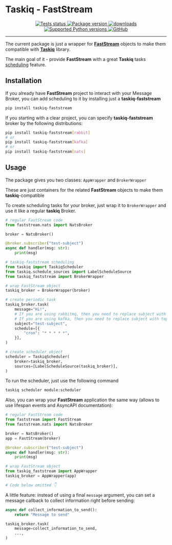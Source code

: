 # Taskiq - FastStream

<p align="center">
    <a href="https://github.com/taskiq-python/taskiq-faststream/actions/workflows/test.yml" target="_blank">
        <img src="https://github.com/taskiq-python/taskiq-faststream/actions/workflows/test.yml/badge.svg" alt="Tests status"/>
    </a>
    <a href="https://pypi.org/project/taskiq-faststream/" target="_blank">
        <img src="https://img.shields.io/pypi/v/taskiq-faststream?label=pypi%20package" alt="Package version">
    </a>
    <a href="https://pepy.tech/project/taskiq-faststream" target="_blank">
        <img src="https://static.pepy.tech/personalized-badge/taskiq-faststream?period=month&units=international_system&left_color=grey&right_color=blue" alt="downloads"/>
    </a>
    <a href="https://pypi.org/project/taskiq-faststream" target="_blank">
        <img src="https://img.shields.io/pypi/pyversions/taskiq-faststream.svg" alt="Supported Python versions">
    </a>
    <a href="https://github.com/taskiq-python/taskiq-faststream/blob/master/LICENSE" target="_blank">
        <img alt="GitHub" src="https://img.shields.io/github/license/taskiq-python/taskiq-faststream?color=%23007ec6">
    </a>
</p>

---

The current package is just a wrapper for [**FastStream**](https://faststream.airt.ai/0.2/?utm_source=github&utm_medium=acquisition&utm_campaign=measure) objects to make them compatible with [**Taskiq**](https://taskiq-python.github.io/) library.

The main goal of it - provide **FastStream** with a great **Taskiq** tasks [scheduling](https://taskiq-python.github.io/guide/scheduling-tasks.html) feature.

## Installation

If you already have **FastStream** project to interact with your Message Broker, you can add scheduling to it by installing just a **taskiq-faststream**

```bash
pip install taskiq-faststream
```

If you starting with a clear project, you can specify **taskiq-faststream** broker by the following distributions:

```bash
pip install taskiq-faststream[rabbit]
# or
pip install taskiq-faststream[kafka]
# or
pip install taskiq-faststream[nats]
```

## Usage

The package gives you two classes: `AppWrapper` and `BrokerWrapper`

These are just containers for the related **FastStream** objects to make them **taskiq**-compatible

To create scheduling tasks for your broker, just wrap it to `BrokerWrapper` and use it like a regular **taskiq** Broker.

```python
# regular FastStream code
from faststream.nats import NatsBroker

broker = NatsBroker()

@broker.subscriber("test-subject")
async def handler(msg: str):
    print(msg)

# taskiq-faststream scheduling
from taskiq import TaskiqScheduler
from taskiq.schedule_sources import LabelScheduleSource
from taskiq_faststream import BrokerWrapper

# wrap FastStream object
taskiq_broker = BrokerWrapper(broker)

# create periodic task
taskiq_broker.task(
    message="Hi!",
    # If you are using rabbitmq, then you need to replace subject with queue. 
    # If you are using kafka, then you need to replace subject with topic.
    subject="test-subject",
    schedule=[{
        "cron": "* * * * *",
    }],
)

# create scheduler object
scheduler = TaskiqScheduler(
    broker=taskiq_broker,
    sources=[LabelScheduleSource(taskiq_broker)],
)
```

To run the scheduler, just use the following command

```bash
taskiq scheduler module:scheduler
```

Also, you can wrap your **FastStream** application the same way (allows to use lifespan events and AsyncAPI documentation):

```python
# regular FastStream code
from faststream import FastStream
from faststream.nats import NatsBroker

broker = NatsBroker()
app = FastStream(broker)

@broker.subscriber("test-subject")
async def handler(msg: str):
    print(msg)

# wrap FastStream object
from taskiq_faststream import AppWrapper
taskiq_broker = AppWrapper(app)

# Code below omitted 👇
```

A little feature: instead of using a final `message` argument, you can set a message callback to collect information right before sending:

```python
async def collect_information_to_send():
    return "Message to send"

taskiq_broker.task(
    message=collect_information_to_send,
    ...,
)
```
